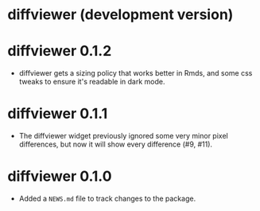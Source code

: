 # diffviewer (development version)

# diffviewer 0.1.2

* diffviewer gets a sizing policy that works better in Rmds, and some css tweaks to ensure it's readable in dark mode.

# diffviewer 0.1.1

* The diffviewer widget previously ignored some very minor pixel differences, 
  but now it will show every difference (#9, #11).

# diffviewer 0.1.0

* Added a `NEWS.md` file to track changes to the package.
